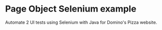 # Page Object Selenium example

Automate 2 UI tests using Selenium with Java for Domino's Pizza website.
